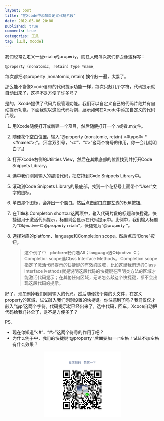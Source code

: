 ```yaml
---
layout: post
title: "在Xcode中添加自定义代码片段"
date: 2012-05-06 20:00
published: true
comments: true
categories: 工具
tag: [工具, Xcode]
---
```

我们经常会定义一些retain的property，而且大概每次我们都会像这样写：

``` objc
@property (nonatomic, retain) Type *name;
```

每次都把 @property (nonatomic, retain) 挨个敲一遍，太累了。


那么能不能像Xcode自带的代码提示功能一样，每次只敲几个字符，代码提示就自动出来了，这样不是方便了许多吗？

是的，Xcode提供了代码片段管理功能。我们可以自定义自己的代码片段并有自动提示功能。下面我就以这段代码为例，展示如何在Xcode中添加自定义的代码片段。<!--more-->

1. 用Xcode随便打开或新建一个项目，然后随便打开一个.h或者.m文件。

2. 随便找个空白位置，输入“@property (nonatomic, retain) <#type#> *<#name#>;”。(不含双引号，“<#”、“#>”这两个符号的作用，你一会儿就明白了。)

3. 打开Xcode右侧的Utilities View，然后在其靠底部的位置找到并打开Code Snippets Library。

4. 选中我们刚刚输入的那段代码，把它拖到Code Snippets Library中。

5. 滚动到Code Snippets Library的最底部，找到一个花括号上面带个“User”文字的图标。

6. 单击那个图标，会弹出一个窗口。然后点击窗口底部左边的Edit按钮。

7. 在Title和Completion shortcut这两项中，输入代码片段的标题和快捷键。快捷键用于激活代码提示，标题则会显示在代码提示中。此例中，我们输入标题为“Objective-C @property retain”，快捷键为“@property ”。

8. 选择对应的platform、language和Completion scope。然后点击“Done”按钮。
	> 这个例子中，platform我们选All；language选Objective-C；Completion scope选Class Interface Methods。
	> Completion scope指定了激活代码提示的快捷键的有效的区域，比如这里我們选的Class Interface Methods就是说明这段代码的快捷键在声明类方法的区域才能激活代码提示；在其他任何区域，无论怎么敲这个快捷键，都不会出现这段代码的提示。

好了，现在删掉我们刚刚输入的代码。然后随便找个类的头文件，在定义property的区域，试试敲入我们刚刚设置的快捷键。你注意到了吗？我们仅仅才敲入“@p”这两个字符，代码提示就已经出来了。选中代码，回车，Xcode自动把代码给我们补全了，是不是方便多了？


PS.
* 现在你知道“<#”、“#>”这两个符号的作用了吧？
* 为什么例子中，我们的快捷键“@property ”后面要加一个空格？试试不加空格有什么效果？

<p style="text-align:center"><img src="/images/posts/thx_money.png" width="50%" height="50%" /></p>